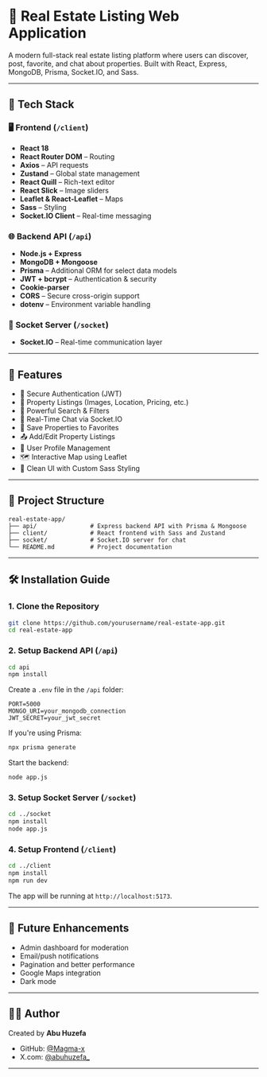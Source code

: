 
# 🏡 Real Estate Listing Web Application

A modern full-stack real estate listing platform where users can discover, post, favorite, and chat about properties. Built with React, Express, MongoDB, Prisma, Socket.IO, and Sass.

---

## 🔧 Tech Stack

### 🖥️ Frontend (`/client`)
- **React 18**
- **React Router DOM** – Routing
- **Axios** – API requests
- **Zustand** – Global state management
- **React Quill** – Rich-text editor
- **React Slick** – Image sliders
- **Leaflet & React-Leaflet** – Maps
- **Sass** – Styling
- **Socket.IO Client** – Real-time messaging

### 🌐 Backend API (`/api`)
- **Node.js + Express**
- **MongoDB + Mongoose**
- **Prisma** – Additional ORM for select data models
- **JWT + bcrypt** – Authentication & security
- **Cookie-parser**
- **CORS** – Secure cross-origin support
- **dotenv** – Environment variable handling

### 💬 Socket Server (`/socket`)
- **Socket.IO** – Real-time communication layer

---

## 🚀 Features

- 🔐 Secure Authentication (JWT)
- 🏡 Property Listings (Images, Location, Pricing, etc.)
- 🔎 Powerful Search & Filters
- 💬 Real-Time Chat via Socket.IO
- 💾 Save Properties to Favorites
- 📤 Add/Edit Property Listings
- 🧑 User Profile Management
- 🗺️ Interactive Map using Leaflet
- 🎨 Clean UI with Custom Sass Styling

---

## 📁 Project Structure

```
real-estate-app/
├── api/               # Express backend API with Prisma & Mongoose
├── client/            # React frontend with Sass and Zustand
├── socket/            # Socket.IO server for chat
└── README.md          # Project documentation
```

---

## 🛠️ Installation Guide

### 1. Clone the Repository

```bash
git clone https://github.com/yourusername/real-estate-app.git
cd real-estate-app
```

### 2. Setup Backend API (`/api`)

```bash
cd api
npm install
```

Create a `.env` file in the `/api` folder:

```env
PORT=5000
MONGO_URI=your_mongodb_connection
JWT_SECRET=your_jwt_secret
```

If you're using Prisma:

```bash
npx prisma generate
```

Start the backend:

```bash
node app.js
```

### 3. Setup Socket Server (`/socket`)

```bash
cd ../socket
npm install
node app.js
```

### 4. Setup Frontend (`/client`)

```bash
cd ../client
npm install
npm run dev
```

The app will be running at `http://localhost:5173`.

---
## 🌟 Future Enhancements

- Admin dashboard for moderation
- Email/push notifications
- Pagination and better performance
- Google Maps integration
- Dark mode

---

## 🧑‍💻 Author

Created by **Abu Huzefa**

- GitHub: [@Magma-x](https://github.com/Magma-x)
- X.com: [@abuhuzefa_](https://x.com/abuhuzefa_)

---
